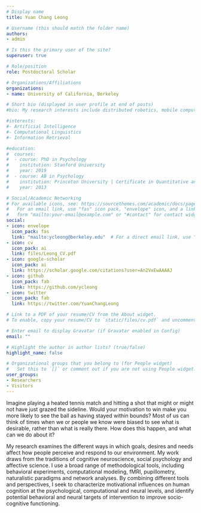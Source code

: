 ```yaml
---
# Display name
title: Yuan Chang Leong

# Username (this should match the folder name)
authors:
- admin

# Is this the primary user of the site?
superuser: true

# Role/position
role: Postdoctoral Scholar

# Organizations/Affiliations
organizations:
- name: University of California, Berkeley

# Short bio (displayed in user profile at end of posts)
#bio: My research interests include distributed robotics, mobile computing and programmable matter.

#interests:
#- Artificial Intelligence
#- Computational Linguistics
#- Information Retrieval

#education:
#  courses:
#  - course: PhD in Psychology
#    institution: Stanford University
#    year: 2019
#  - course: AB in Psychology
#    institution: Princeton University | Certificate in Quantitative and Computational Neuroscience
#    year: 2013

# Social/Academic Networking
# For available icons, see: https://sourcethemes.com/academic/docs/page-builder/#icons
#   For an email link, use "fas" icon pack, "envelope" icon, and a link in the
#   form "mailto:your-email@example.com" or "#contact" for contact widget.
social:
- icon: envelope
  icon_pack: fas
  link: "mailto:ycleong@berkeley.edu"  # For a direct email link, use "mailto:test@example.org".
- icon: cv
  icon_pack: ai
  link: files/Leong_CV.pdf
- icon: google-scholar
  icon_pack: ai
  link: https://scholar.google.com/citations?user=An2VxEwAAAAJ
- icon: github
  icon_pack: fab
  link: https://github.com/ycleong
- icon: twitter
  icon_pack: fab
  link: https://twitter.com/YuanChangLeong

# Link to a PDF of your resume/CV from the About widget.
# To enable, copy your resume/CV to `static/files/cv.pdf` and uncomment the lines below.

# Enter email to display Gravatar (if Gravatar enabled in Config)
email: ""

# Highlight the author in author lists? (true/false)
highlight_name: false

# Organizational groups that you belong to (for People widget)
#   Set this to `[]` or comment out if you are not using People widget.
user_groups:
- Researchers
- Visitors
---
```


Imagine playing a heated tennis match and hitting a shot that might or might not have just grazed the sideline. Would your motivation to win make you more likely to see the ball as having stayed within bounds? Most of us can think of times when we or people we know were biased to see what is desirable, rather than what is really there. How does this happen, and what can we do about it?

My research examines the different ways in which goals, desires and needs affect how people perceive and respond to our environment. My work draws from the traditions of cognitive neuroscience, social psychology and affective science. I use a broad range of methodological tools, including behavioral experiments, computational modeling, fMRI, pupillometry, naturalistic paradigms and network analyses. By combining different tools and perspectives, I seek to characterize motivational influences on human cognition at the psychological, computational and neural levels, and identify potential behavioral and neural targets of intervention to improve socio-cognitive functioning.

